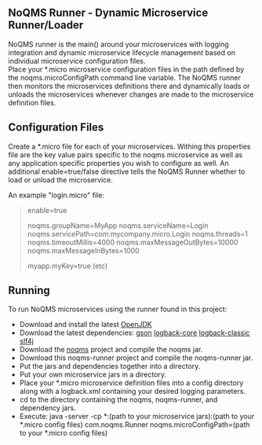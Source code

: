 ## NoQMS Runner - Dynamic Microservice Runner/Loader

NoQMS runner is the main() around your microservices with logging integration and dynamic 
microservice lifecycle management based on individual microservice configuration files.  
Place your *.micro microservice configuration files in the path defined by the noqms.microConfigPath command line variable. 
The NoQMS runner then monitors the microservices definitions there and dynamically loads or 
unloads the microservices whenever changes are made to the microservice definition files.

## Configuration Files

Create a *.micro file for each of your microservices. Withing this properties file are the key value
pairs specific to the noqms microservice as well as any application specific properties you wish to
configure as well. An additional enable=true/false directive tells the NoQMS Runner whether
to load or unload the microservice.
 
An example "login.micro" file:
>enable=true
>
>noqms.groupName=MyApp
>noqms.serviceName=Login
>noqms.servicePath=com.mycompany.micro.Login
>noqms.threads=1
>noqms.timeoutMillis=4000
>noqms.maxMessageOutBytes=10000
>noqms.maxMessageInBytes=1000
>
>myapp.myKey=true (etc)
 
## Running

To run NoQMS microservices using the runner found in this project:

* Download and install the latest [OpenJDK](http://openjdk.java.net/)
* Download the latest dependencies: 
	[gson](https://mvnrepository.com/artifact/com.google.code.gson/gson)
	[logback-core](https://mvnrepository.com/artifact/ch.qos.logback/logback-core)
	[logback-classic](https://mvnrepository.com/artifact/ch.qos.logback/logback-classic)
	[slf4j](https://mvnrepository.com/artifact/org.slf4j/slf4j-api)
* Download the [noqms](https://github.com/noqms/noqms) project and compile the noqms jar.
* Download this noqms-runner project and compile the noqms-runner jar.
* Put the jars and dependencies together into a directory.
* Put your own microservice jars in a directory.
* Place your *.micro microservice definition files into a config directory along with
	a logback.xml containing your desired logging parameters.
* cd to the directory containing the noqms, noqms-runner, and dependency jars.
* Execute: java -server -cp *:(path to your microservice jars):(path to your *.micro config files) com.noqms.Runner noqms.microConfigPath=(path to your *.micro config files)

